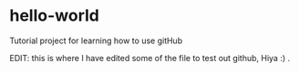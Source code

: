 # hello-world
Tutorial project for learning how to use gitHub

EDIT: this is where I have edited some of the file to test out github, Hiya :) .
